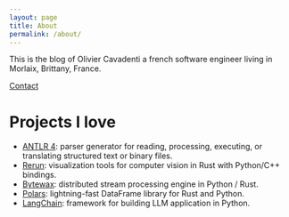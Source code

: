 ```yaml
---
layout: page
title: About
permalink: /about/
---
```


This is the blog of Olivier Cavadenti a french software engineer living in Morlaix, Brittany, France.

[Contact](https://www.linkedin.com/in/oliviercavadenti/)

# Projects I love

- [ANTLR 4](https://www.antlr.org/): parser generator for reading, processing, executing, or translating structured text or binary files.
- [Rerun](https://www.rerun.io/): visualization tools for computer vision in Rust with Python/C++ bindings.
- [Bytewax](https://bytewax.io/): distributed stream processing engine in Python / Rust.
- [Polars](https://www.pola.rs/): lightning-fast DataFrame library for Rust and Python.
- [LangChain](https://github.com/langchain-ai/langchain): framework for building LLM application in Python.
